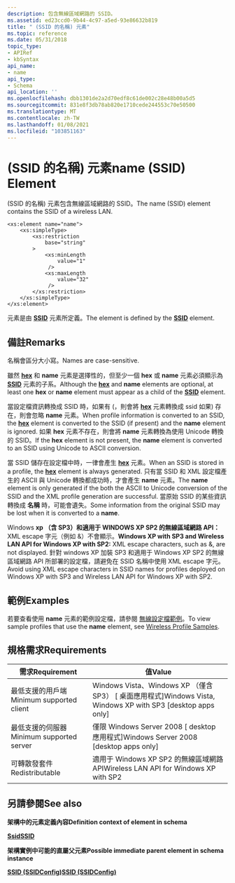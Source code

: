 ```yaml
---
description: 包含無線區域網路的 SSID。
ms.assetid: ed23ccd0-9b44-4c97-a5ed-93e86632b819
title: " (SSID 的名稱) 元素"
ms.topic: reference
ms.date: 05/31/2018
topic_type:
- APIRef
- kbSyntax
api_name:
- name
api_type:
- Schema
api_location: ''
ms.openlocfilehash: dbb1301de2a2d70edf8c61de002c28e48b00a5d5
ms.sourcegitcommit: 831e8f3db78ab820e1710cede244553c70e50500
ms.translationtype: MT
ms.contentlocale: zh-TW
ms.lasthandoff: 01/08/2021
ms.locfileid: "103851163"
---
```

# <a name="name-ssid-element"></a><span data-ttu-id="6e199-103"> (SSID 的名稱) 元素</span><span class="sxs-lookup"><span data-stu-id="6e199-103">name (SSID) Element</span></span>

<span data-ttu-id="6e199-104"> (SSID 的名稱) 元素包含無線區域網路的 SSID。</span><span class="sxs-lookup"><span data-stu-id="6e199-104">The name (SSID) element contains the SSID of a wireless LAN.</span></span>

``` syntax
<xs:element name="name">
    <xs:simpleType>
        <xs:restriction
            base="string"
        >
            <xs:minLength
                value="1"
             />
            <xs:maxLength
                value="32"
             />
        </xs:restriction>
    </xs:simpleType>
</xs:element>
```

<span data-ttu-id="6e199-105">元素是由 [**SSID**](wlan-profileschema-ssid-ssidconfig-element.md) 元素所定義。</span><span class="sxs-lookup"><span data-stu-id="6e199-105">The element is defined by the [**SSID**](wlan-profileschema-ssid-ssidconfig-element.md) element.</span></span>

## <a name="remarks"></a><span data-ttu-id="6e199-106">備註</span><span class="sxs-lookup"><span data-stu-id="6e199-106">Remarks</span></span>

<span data-ttu-id="6e199-107">名稱會區分大小寫。</span><span class="sxs-lookup"><span data-stu-id="6e199-107">Names are case-sensitive.</span></span>

<span data-ttu-id="6e199-108">雖然 [**hex**](wlan-profileschema-hex-ssid-element.md) 和 **name** 元素是選擇性的，但至少一個 **hex** 或 **name** 元素必須顯示為 [**SSID**](wlan-profileschema-ssid-ssidconfig-element.md) 元素的子系。</span><span class="sxs-lookup"><span data-stu-id="6e199-108">Although the [**hex**](wlan-profileschema-hex-ssid-element.md) and **name** elements are optional, at least one **hex** or **name** element must appear as a child of the [**SSID**](wlan-profileschema-ssid-ssidconfig-element.md) element.</span></span>

<span data-ttu-id="6e199-109">當設定檔資訊轉換成 SSID 時，如果有 (，則會將 [**hex**](wlan-profileschema-hex-ssid-element.md) 元素轉換成 ssid 如果) 存在，則會忽略 **name** 元素。</span><span class="sxs-lookup"><span data-stu-id="6e199-109">When profile information is converted to an SSID, the [**hex**](wlan-profileschema-hex-ssid-element.md) element is converted to the SSID (if present) and the **name** element is ignored.</span></span> <span data-ttu-id="6e199-110">如果 **hex** 元素不存在，則會將 **name** 元素轉換為使用 Unicode 轉換的 SSID。</span><span class="sxs-lookup"><span data-stu-id="6e199-110">If the **hex** element is not present, the **name** element is converted to an SSID using Unicode to ASCII conversion.</span></span>

<span data-ttu-id="6e199-111">當 SSID 儲存在設定檔中時，一律會產生 [**hex**](wlan-profileschema-hex-ssid-element.md) 元素。</span><span class="sxs-lookup"><span data-stu-id="6e199-111">When an SSID is stored in a profile, the [**hex**](wlan-profileschema-hex-ssid-element.md) element is always generated.</span></span> <span data-ttu-id="6e199-112">只有當 SSID 和 XML 設定檔產生的 ASCII 與 Unicode 轉換都成功時，才會產生 **name** 元素。</span><span class="sxs-lookup"><span data-stu-id="6e199-112">The **name** element is only generated if the both the ASCII to Unicode conversion of the SSID and the XML profile generation are successful.</span></span> <span data-ttu-id="6e199-113">當原始 SSID 的某些資訊轉換成 **名稱** 時，可能會遺失。</span><span class="sxs-lookup"><span data-stu-id="6e199-113">Some information from the original SSID may be lost when it is converted to a **name**.</span></span>

<span data-ttu-id="6e199-114">Windows **xp （含 SP3）和適用于 WINDOWS XP SP2 的無線區域網路 API：** XML escape 字元（例如 &）不會顯示。</span><span class="sxs-lookup"><span data-stu-id="6e199-114">**Windows XP with SP3 and Wireless LAN API for Windows XP with SP2:** XML escape characters, such as &, are not displayed.</span></span> <span data-ttu-id="6e199-115">針對 windows XP 加裝 SP3 和適用于 Windows XP SP2 的無線區域網路 API 所部署的設定檔，請避免在 SSID 名稱中使用 XML escape 字元。</span><span class="sxs-lookup"><span data-stu-id="6e199-115">Avoid using XML escape characters in SSID names for profiles deployed on Windows XP with SP3 and Wireless LAN API for Windows XP with SP2.</span></span>

## <a name="examples"></a><span data-ttu-id="6e199-116">範例</span><span class="sxs-lookup"><span data-stu-id="6e199-116">Examples</span></span>

<span data-ttu-id="6e199-117">若要查看使用 **name** 元素的範例設定檔，請參閱 [無線設定檔範例](wireless-profile-samples.md)。</span><span class="sxs-lookup"><span data-stu-id="6e199-117">To view sample profiles that use the **name** element, see [Wireless Profile Samples](wireless-profile-samples.md).</span></span>

## <a name="requirements"></a><span data-ttu-id="6e199-118">規格需求</span><span class="sxs-lookup"><span data-stu-id="6e199-118">Requirements</span></span>



| <span data-ttu-id="6e199-119">需求</span><span class="sxs-lookup"><span data-stu-id="6e199-119">Requirement</span></span> | <span data-ttu-id="6e199-120">值</span><span class="sxs-lookup"><span data-stu-id="6e199-120">Value</span></span> |
|-------------------------------------|---------------------------------------------------------------------|
| <span data-ttu-id="6e199-121">最低支援的用戶端</span><span class="sxs-lookup"><span data-stu-id="6e199-121">Minimum supported client</span></span><br/> | <span data-ttu-id="6e199-122">Windows Vista、Windows XP （僅含 SP3） \[ 桌面應用程式\]</span><span class="sxs-lookup"><span data-stu-id="6e199-122">Windows Vista, Windows XP with SP3 \[desktop apps only\]</span></span><br/> |
| <span data-ttu-id="6e199-123">最低支援的伺服器</span><span class="sxs-lookup"><span data-stu-id="6e199-123">Minimum supported server</span></span><br/> | <span data-ttu-id="6e199-124">僅限 Windows Server 2008 \[ desktop 應用程式\]</span><span class="sxs-lookup"><span data-stu-id="6e199-124">Windows Server 2008 \[desktop apps only\]</span></span><br/>                |
| <span data-ttu-id="6e199-125">可轉散發套件</span><span class="sxs-lookup"><span data-stu-id="6e199-125">Redistributable</span></span><br/>          | <span data-ttu-id="6e199-126">適用于 Windows XP SP2 的無線區域網路 API</span><span class="sxs-lookup"><span data-stu-id="6e199-126">Wireless LAN API for Windows XP with SP2</span></span><br/>                 |



## <a name="see-also"></a><span data-ttu-id="6e199-127">另請參閱</span><span class="sxs-lookup"><span data-stu-id="6e199-127">See also</span></span>

<dl> <dt>

<span data-ttu-id="6e199-128">**架構中的元素定義內容**</span><span class="sxs-lookup"><span data-stu-id="6e199-128">**Definition context of element in schema**</span></span>
</dt> <dt>

[<span data-ttu-id="6e199-129">**Ssid**</span><span class="sxs-lookup"><span data-stu-id="6e199-129">**SSID**</span></span>](wlan-profileschema-ssid-ssidconfig-element.md)
</dt> <dt>

<span data-ttu-id="6e199-130">**架構實例中可能的直屬父元素**</span><span class="sxs-lookup"><span data-stu-id="6e199-130">**Possible immediate parent element in schema instance**</span></span>
</dt> <dt>

[<span data-ttu-id="6e199-131">**SSID (SSIDConfig)**</span><span class="sxs-lookup"><span data-stu-id="6e199-131">**SSID (SSIDConfig)**</span></span>](wlan-profileschema-ssid-ssidconfig-element.md)
</dt> </dl>

 

 




